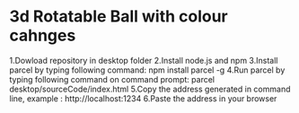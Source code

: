 # 3d Rotatable Ball with colour cahnges

1.Dowload repository in desktop folder
2.Install node.js and npm
3.Install parcel by typing following command: npm install parcel -g
4.Run parcel by typing following command on command prompt:
    parcel desktop/sourceCode/index.html
5.Copy the address generated in command line, example : http://localhost:1234
6.Paste the address in your browser
